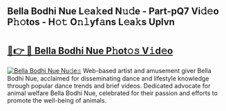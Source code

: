 ## Bella Bodhi Nue L𝚎a𝚔ed N𝚞𝚍e - Part-pQ7 Vi𝚍𝚎o P𝚑𝚘tos - H𝚘𝚝 O𝚗𝚕yf𝚊ns L𝚎a𝚔s Uplvn

# <h2><a href="http://kf0xgq.oniu.top/?m=Bella+Bodhi+Nue">🔗👉 🔴 Bella Bodhi Nue P𝚑ot𝚘𝚜 V𝚒d𝚎o</a></h2>

[![Bella Bodhi Nue Nu𝚍e𝚜](https://i.imgur.com/0qMVB7G.gif)](http://kf0xgq.oniu.top/?m=Bella+Bodhi+Nue)
Web-based artist and amusement giver Bella Bodhi Nue, acclaimed for disseminating dance and lifestyle knowledge through popular dance trends and brief videos. Dedicated advocate for animal welfare Bella Bodhi Nue, celebrated for their passion and efforts to promote the well-being of animals.  
